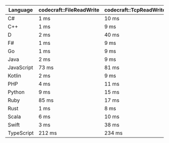 | Language | codecraft::FileReadWrite | codecraft::TcpReadWrite | example::FileReadWrite | example::TcpReadWrite |
| - | --- | --- | --- | --- |
| C# | 1 ms | 10 ms | 946 us | 338 us |
| C++ | 1 ms | 9 ms | 19 ms | 129 us |
| D | 2 ms | 40 ms | 1 ms | 234 us |
| F# | 1 ms | 9 ms | 1 ms | 559 us |
| Go | 1 ms | 9 ms | 668 us | 154 us |
| Java | 2 ms | 9 ms | 1 ms | 331 us |
| JavaScript | 73 ms | 81 ms | 1 ms | 1 ms |
| Kotlin | 2 ms | 9 ms | 1 ms | 303 us |
| PHP | 4 ms | 11 ms | 500 us | 202 us |
| Python | 9 ms | 15 ms | 2 ms | 250 us |
| Ruby | 85 ms | 17 ms | 5 ms | 211 us |
| Rust | 1 ms | 8 ms | 1 ms | 120 us |
| Scala | 6 ms | 10 ms | 4 ms | 916 us |
| Swift | 3 ms | 38 ms | 1 ms | 296 us |
| TypeScript | 212 ms | 234 ms | 2 ms | 2 ms |